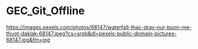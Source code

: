 # GEC_Git_Offline
https://images.pexels.com/photos/68147/waterfall-thac-dray-nur-buon-me-thuot-daklak-68147.jpeg?cs=srgb&dl=pexels-public-domain-pictures-68147.jpg&fm=jpg

